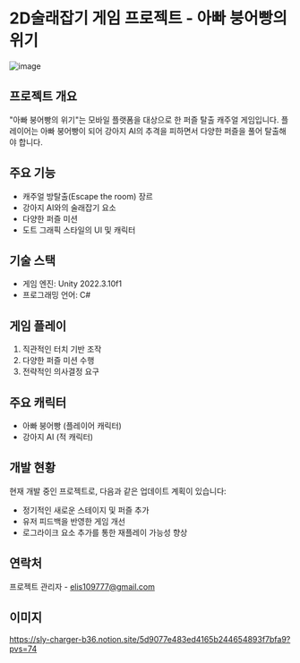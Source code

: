 # 2D술래잡기 게임 프로젝트 - 아빠 붕어빵의 위기

![image](https://github.com/user-attachments/assets/d1303926-1ad8-4439-a2fc-3d875beafe54)

## 프로젝트 개요

"아빠 붕어빵의 위기"는 모바일 플랫폼을 대상으로 한 퍼즐 탈출 캐주얼 게임입니다. 플레이어는 아빠 붕어빵이 되어 강아지 AI의 추격을 피하면서 다양한 퍼즐을 풀어 탈출해야 합니다.

## 주요 기능

- 캐주얼 방탈출(Escape the room) 장르
- 강아지 AI와의 술래잡기 요소
- 다양한 퍼즐 미션
- 도트 그래픽 스타일의 UI 및 캐릭터

## 기술 스택

- 게임 엔진: Unity 2022.3.10f1
- 프로그래밍 언어: C#

## 게임 플레이

1. 직관적인 터치 기반 조작
2. 다양한 퍼즐 미션 수행
3. 전략적인 의사결정 요구

## 주요 캐릭터

- 아빠 붕어빵 (플레이어 캐릭터)
- 강아지 AI (적 캐릭터)

## 개발 현황

현재 개발 중인 프로젝트로, 다음과 같은 업데이트 계획이 있습니다:

- 정기적인 새로운 스테이지 및 퍼즐 추가
- 유저 피드백을 반영한 게임 개선
- 로그라이크 요소 추가를 통한 재플레이 가능성 향상

## 연락처

프로젝트 관리자 - elis109777@gmail.com

## 이미지

https://sly-charger-b36.notion.site/5d9077e483ed4165b244654893f7bfa9?pvs=74
